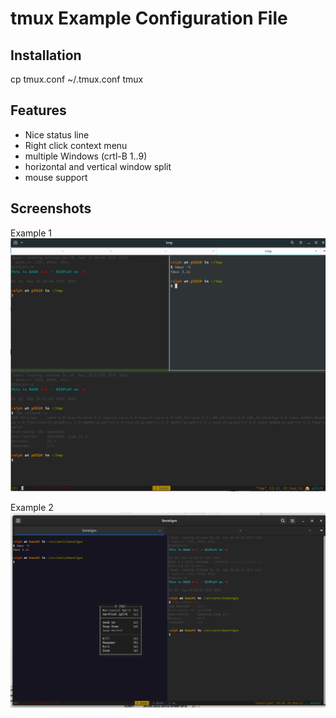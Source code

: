 # tmux Example Configuration File

## Installation

cp tmux.conf  ~/.tmux.conf
tmux

## Features

- Nice status line
- Right click context menu
- multiple Windows (crtl-B 1..9)
- horizontal and vertical window split
- mouse support

## Screenshots

Example 1
![Example 1](tmux_osl153-example.png)

Example 2
![Example 2](tmux_osl154-example.png) 
